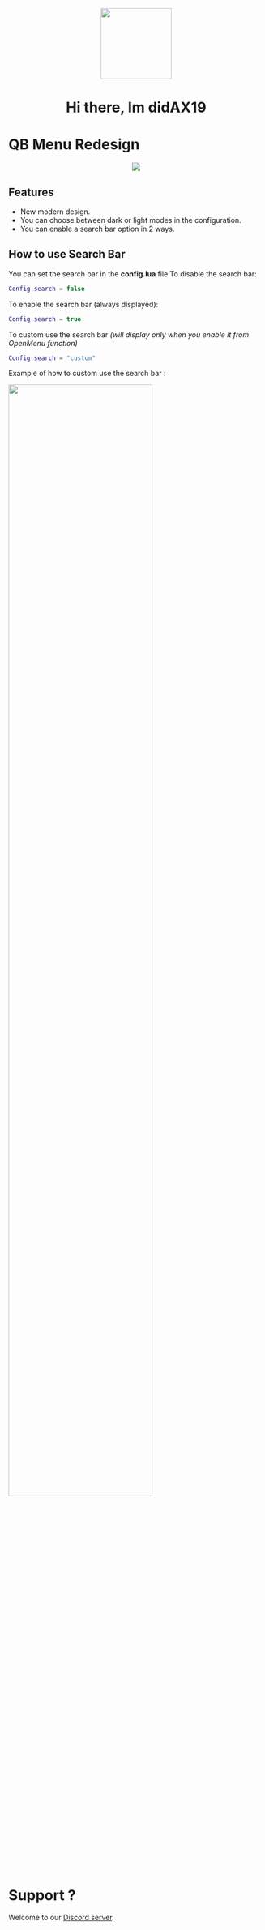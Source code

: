 <p align="center">
    <img width="140" src="https://i.ibb.co/3kTNY7C/x19-icon-9-1.png" />  
    <h1 align="center">Hi there, Im didAX19</h1>
</p>

# QB Menu Redesign
<div align='center'><img src='https://i.ibb.co/wcMgcT6/x19dev-qbmenu.png'/></div>

## Features
- New modern design.
- You can choose between dark or light modes in the configuration.
- You can enable a search bar option in 2 ways.

## How to use Search Bar
You can set the search bar in the **config.lua** file
To disable the search bar:
```lua
Config.search = false
```
To enable the search bar (always displayed):
```lua
Config.search = true
```
To custom use the search bar
*(will display only when you enable it from OpenMenu function)*
```lua
Config.search = "custom"
```
Example of how to custom use the search bar :
<div align='left'><img src='https://github.com/user-attachments/assets/fb25161c-da71-4ae6-8ee2-c14e190ec025' style="width:75%"/></div>

# Support ?
Welcome to our <a href="https://discord.gg/gcbzMPxSQt">Discord server</a>.
